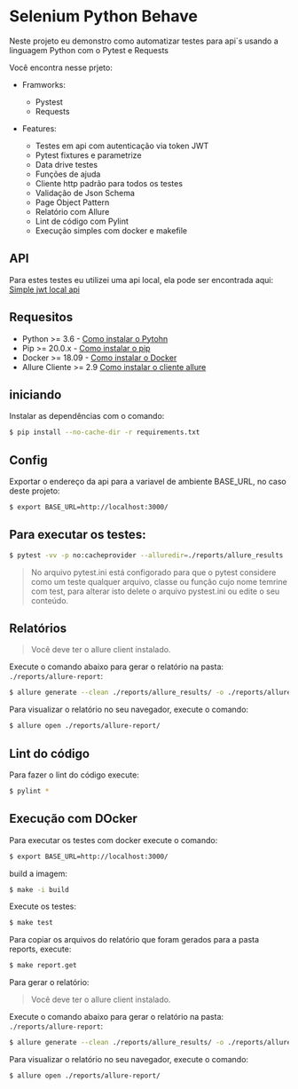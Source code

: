 # Selenium Python Behave

Neste projeto eu demonstro como automatizar testes para api´s usando a linguagem Python com o Pytest e Requests



Você encontra nesse prjeto:

- Framworks:
    - Pystest
    - Requests

- Features:
    - Testes em api com autenticação via token JWT
    - Pytest fixtures e parametrize
    - Data drive testes
    - Funções de ajuda
    - Cliente http padrão para todos os testes
    - Validação de Json Schema
    - Page Object Pattern
    - Relatório com Allure
    - Lint de código com Pylint
    - Execução simples com docker e makefile
    
## API
Para estes testes eu utilizei uma api local, ela pode ser encontrada aqui: [Simple jwt local api](https://github.com/Schveitzer/simple-api-jwt-server)
    
## Requesitos
- Python >= 3.6 - [Como instalar o Pytohn](https://www.python.org/downloads/)
- Pip >= 20.0.x - [Como instalar o pip](https://pip.pypa.io/en/stable/installing/)
- Docker >= 18.09 - [Como instalar o Docker](https://docs.docker.com/get-docker/)
- Allure Cliente >= 2.9 [Como instalar o cliente allure](https://docs.qameta.io/allure/#_commandline)


## iniciando
Instalar as dependências com o comando:

```bash
$ pip install --no-cache-dir -r requirements.txt
```

## Config
Exportar o endereço da api para a variavel de ambiente BASE_URL, no caso deste projeto:

```bash
$ export BASE_URL=http://localhost:3000/
```

## Para executar os testes:
```bash
$ pytest -vv -p no:cacheprovider --alluredir=./reports/allure_results
```

> No arquivo pytest.ini está configorado para que o pytest considere como um teste qualquer arquivo, classe ou função cujo nome temrine com test,
>para alterar isto delete o arquivo pystest.ini ou edite o seu conteúdo.
 
## Relatórios
> Você deve ter o allure client instalado.

Execute o comando abaixo para gerar o relatório na pasta: `./reports/allure-report`:

```bash
$ allure generate --clean ./reports/allure_results/ -o ./reports/allure-report
```

Para visualizar o relatório no seu navegador, execute o comando:

```bash
$ allure open ./reports/allure-report/
```

## Lint do código
Para fazer o lint do código execute:

```bash
$ pylint *
```
## Execução com  DOcker

Para executar os testes com docker execute o comando:

```bash
$ export BASE_URL=http://localhost:3000/
```
build a imagem:
```bash
$ make -i build
```
Execute os testes:
```bash
$ make test
```

Para copiar os arquivos do relatório que foram gerados para a pasta reports, execute:

```bash
$ make report.get
```
Para gerar o relatório:

> Você deve ter o allure client instalado.

Execute o comando abaixo para gerar o relatório na pasta: `./reports/allure-report`:

```bash
$ allure generate --clean ./reports/allure_results/ -o ./reports/allure-report
```

Para visualizar o relatório no seu navegador, execute o comando:

```bash
$ allure open ./reports/allure-report/
```
